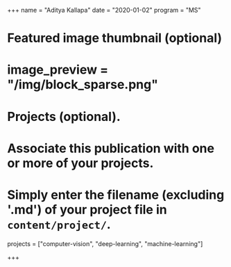 +++
name = "Aditya Kallapa"
date = "2020-01-02"
program = "MS"

# Featured image thumbnail (optional)
# image_preview = "/img/block_sparse.png"


# Projects (optional).
#   Associate this publication with one or more of your projects.
#   Simply enter the filename (excluding '.md') of your project file in `content/project/`.
projects = ["computer-vision", "deep-learning", "machine-learning"]

+++
